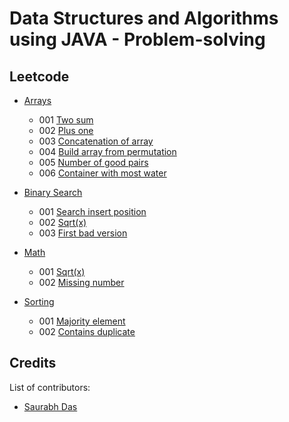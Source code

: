 # Data Structures and Algorithms using JAVA - Problem-solving

## Leetcode

- [Arrays]()
    - 001 [Two sum](https://leetcode.com/problems/two-sum/description/) 
    - 002 [Plus one](https://leetcode.com/problems/plus-one/description/)
    - 003 [Concatenation of array](https://leetcode.com/problems/concatenation-of-array/description/)
    - 004 [Build array from permutation](https://leetcode.com/problems/build-array-from-permutation/description/)
    - 005 [Number of good pairs](https://leetcode.com/problems/number-of-good-pairs/description/)
    - 006 [Container with most water](https://leetcode.com/problems/container-with-most-water/description/)


- [Binary Search]() 
    - 001 [Search insert position](https://leetcode.com/problems/search-insert-position/description/)
    - 002 [Sqrt(x)](https://leetcode.com/problems/sqrtx/description/)
    - 003 [First bad version](https://leetcode.com/problems/first-bad-version/description/)


- [Math]()
    - 001 [Sqrt(x)](https://leetcode.com/problems/sqrtx/description/)
    - 002 [Missing number](https://leetcode.com/problems/missing-number/description/)


- [Sorting]()
  - 001 [Majority element](https://leetcode.com/problems/majority-element/description/)
  - 002 [Contains duplicate](https://leetcode.com/problems/contains-duplicate/description/)

## Credits
List of contributors:
- [Saurabh Das](dsumansaurabh@gmail.com)
